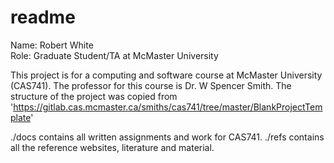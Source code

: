 # readme 
Name: Robert White  
Role: Graduate Student/TA at McMaster University

This project is for a computing and software course at McMaster University (CAS741). The professor for this course is Dr. W Spencer Smith. 
The structure of the project was copied from 'https://gitlab.cas.mcmaster.ca/smiths/cas741/tree/master/BlankProjectTemplate' 

./docs contains all written assignments and work for CAS741.
./refs contains all the reference websites, literature and material.  

